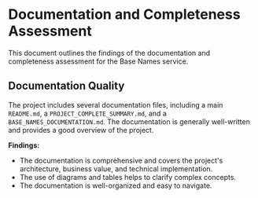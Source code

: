 # Documentation and Completeness Assessment

This document outlines the findings of the documentation and completeness assessment for the Base Names service.




## Documentation Quality

The project includes several documentation files, including a main `README.md`, a `PROJECT_COMPLETE_SUMMARY.md`, and a `BASE_NAMES_DOCUMENTATION.md`. The documentation is generally well-written and provides a good overview of the project.

**Findings:**

*   The documentation is comprehensive and covers the project's architecture, business value, and technical implementation.
*   The use of diagrams and tables helps to clarify complex concepts.
*   The documentation is well-organized and easy to navigate.


